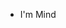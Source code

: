 - I'm Mind
<!---
tetwyl/tetwyl is a ✨ special ✨ repository because its `README.md` (this file) appears on your GitHub profile.
You can click the Preview link to take a look at your changes.
--->
